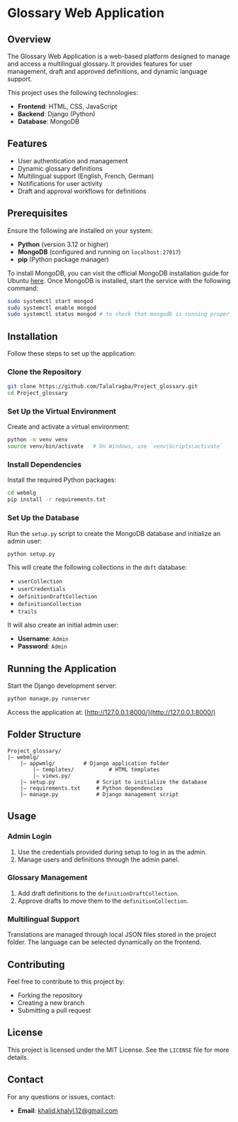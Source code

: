 # Glossary Web Application

## Overview
The Glossary Web Application is a web-based platform designed to manage and access a multilingual glossary. It provides features for user management, draft and approved definitions, and dynamic language support.

This project uses the following technologies:
- **Frontend**: HTML, CSS, JavaScript
- **Backend**: Django (Python)
- **Database**: MongoDB

## Features
- User authentication and management
- Dynamic glossary definitions
- Multilingual support (English, French, German)
- Notifications for user activity
- Draft and approval workflows for definitions

## Prerequisites
Ensure the following are installed on your system:
- **Python** (version 3.12 or higher)
- **MongoDB** (configured and running on `localhost:27017`)
- **pip** (Python package manager)

To install MongoDB, you can visit the official MongoDB installation guide for Ubuntu [here](https://www.mongodb.com/docs/manual/tutorial/install-mongodb-on-ubuntu/). Once MongoDB is installed, start the service with the following command:

```bash
sudo systemctl start mongod
sudo systemctl enable mongod
sudo systemctl status mongod # to check that mongodb is running properly
```
## Installation
Follow these steps to set up the application:

### Clone the Repository
```bash
git clone https://github.com/Talalragba/Project_glossary.git
cd Project_glossary
```

### Set Up the Virtual Environment
Create and activate a virtual environment:
```bash
python -m venv venv
source venv/bin/activate   # On Windows, use `venv\Scripts\activate`
```

### Install Dependencies
Install the required Python packages:
```bash
cd webmlg
pip install -r requirements.txt
```

### Set Up the Database
Run the `setup.py` script to create the MongoDB database and initialize an admin user:
```bash
python setup.py
```
This will create the following collections in the `dbft` database:
- `userCollection`
- `userCredentials`
- `definitionDraftCollection`
- `definitionCollection`
- `trails`

It will also create an initial admin user:
- **Username**: `Admin`
- **Password**: `Admin`

## Running the Application
Start the Django development server:
```bash
python manage.py runserver
```
Access the application at: [http://127.0.0.1:8000/](http://127.0.0.1:8000/)

## Folder Structure
```
Project_glossary/
|— webmlg/         
    |— appwmlg/         # Django application folder
        |— templates/           # HTML templates
        |— views.py/           
    |— setup.py             # Script to initialize the database
    |— requirements.txt     # Python dependencies
    |— manage.py            # Django management script
```

## Usage
### Admin Login
1. Use the credentials provided during setup to log in as the admin.
2. Manage users and definitions through the admin panel.

### Glossary Management
1. Add draft definitions to the `definitionDraftCollection`.
2. Approve drafts to move them to the `definitionCollection`.

### Multilingual Support
Translations are managed through local JSON files stored in the project folder. The language can be selected dynamically on the frontend.

## Contributing
Feel free to contribute to this project by:
- Forking the repository
- Creating a new branch
- Submitting a pull request

## License
This project is licensed under the MIT License. See the `LICENSE` file for more details.

## Contact
For any questions or issues, contact:
- **Email**: khalid.khalyl.12@gmail.com

